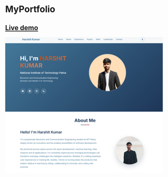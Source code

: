 # MyPortfolio
[Live demo](https://garimakushh.github.io/MyPortfolio/)
---
![image](https://github.com/harsit6299/My_Portfolio/blob/ab1436117ad37abb74388e1ff62934f6c7a87e28/Port1.png)
![image](https://github.com/harsit6299/My_Portfolio/blob/ab1436117ad37abb74388e1ff62934f6c7a87e28/Port2.png)
